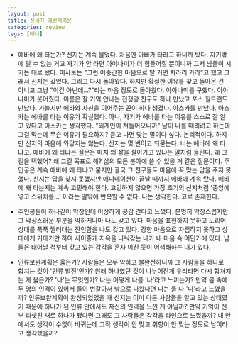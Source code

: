 ```yaml
---
layout: post
title: 신세기 에반게리온
categories: review
tags: [애니]
---
```


- 에바에 왜 타는가? 신지는 계속 물었다. 처음엔 아빠가 타라고 하니까 탔다. 자기밖에 탈 수 없는 거고 자기가 안 타면 아야나미가 더 힘들어질 뿐이니까 그저 남들이 시키는 대로 탔다. 미사토는 "그런 어중간한 마음으로 탈 거면 차라리 가라"고 했고 그래서 신지는 갔었다. 그리고 다시 돌아왔다. 하지만 확실한 이유를 찾고 돌아온 건 아니고 그냥 "이건 아닌데...?"라는 마음 정도로 돌아왔다.
아야나미를 구했다. 아야나미가 웃어줬다. 이름은 잘 기억 안나는 전쟁광 친구도 하나 만났고 포스 칠드런도 만났다. 가늘지만 에바와 자신을 이어주는 끈이 하나 생겼다. 아스카를 만났다. 아스카는 에바를 타는 이유가 확실했다. 아니, 자기가 에바를 타는 이유를 스스로 잘 알고 있다고 아스카는 생각했다. "외계인이 쳐들어오니까" 남이 나를 때리려고 하는데 그걸 막는데 무슨 이유가 필요하지? 듣고 나면 맞는 말이다 싶다. 논리적이다. 하지만 신지의 마음에 와닿지는 않는다. 신지는 몇 번이고 되묻는다. 너는 에바에 왜 타냐고.
에바에 왜 타냐는 질문은 마치 왜 삶을 살아가고 있냐는 말처럼 들린다. 왜 그 길을 택했어? 왜 그걸 목표로 해? 삶의 모든 분야에 쓸 수 있을 거 같은 질문이다. 주인공은 계속 에바에 왜 타냐고 묻지만 결국 그 친구들도 마음에 꼭 맞는 답을 주지 못했다. 신지는 답을 찾지 못했지만 애니메이션이 끝날 때까지 에바에 계속 탔다.
에바에 왜 타는지는 계속 고민해야 한다. 고민하지 않으면 가장 초기의 신지처럼 '중앙에 넣고 스위치를...' 이라는 말밖에 반복할 수 없다. 나는 생각한다. 고로 존재한다.

- 주인공들이 하나같이 막장인데 이상하게 공감 간다고 느꼈다. 분명히 막장스럽지만 그 막장스러운 부분을 약하게나마 나도 갖고 있다. 마음을 표현하지 못하고 도리어 상대를 푹푹 찔러대는 잔인함을 나도 갖고 있다. 강한 마음으로 자립하지 못하고 상대에게 기대기만 하여 사이좋게 지옥을 나눠갖는 내가 내 마음 속 어딘가에 있다. 남들은 태어날 적부터 갖고 있는 감각을 혼자 미친 듯이 어색해하는 내가 있다.

- 인류보완계획은 옳은가? 사람들은 모두 약하고 불완전하니까 그 사람들을 하나로 합치는 것이 '인류 발전'인가? 원래 하나였던 것이 나누어진게 우리라면 다시 합쳐지는 게 옳은가? '나'는 무엇인가? 나는 어떻게 나를 '나'라고 느끼는가? 만약 몸 속에 두 명의 인격이 있어서 둘이 번갈아서 밖으로 나왔다면 나는 둘 다 '나'라고 느꼈을까? 인류보완계획이 완성되었었을 때 신지는 이미 다른 사람들을 알고 있는 상태였기 때문에 하나가 된 인류 안에서도 자신의 인격을 느낀 게 아닐까? 만약 기억이 전부 리셋된 채로 하나가 됐다면 그래도 그 사람들은 각각을 타인으로 느꼈을까? 내 안에서도 생각이 수없이 바뀌는데 고작 생각이 안 맞고 취향이 안 맞는 정도로 남이라고 생각했을까?